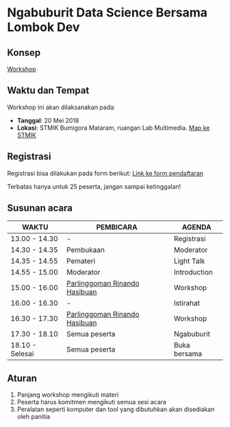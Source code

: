 # Ngabuburit Data Science Bersama Lombok Dev

## Konsep
[Workshop](https://github.com/LombokDev/wiki/blob/master/event-concepts/workshop.md)

## Waktu dan Tempat
Workshop ini akan dilaksanakan pada:
- **Tanggal**: 20 Mei 2018
- **Lokasi**: STMIK Bumigora Mataram, ruangan Lab Multimedia. [Map ke STMIK](https://goo.gl/maps/kfNdiknNiC92)

## Registrasi
Registrasi bisa dilakukan pada form berikut: [Link ke form pendaftaran](https://goo.gl/forms/7yPqWEXxt9QxjdSg2)

Terbatas hanya untuk 25 peserta, jangan sampai ketinggalan!

## Susunan acara
| WAKTU           | PEMBICARA     | AGENDA       |
|-----------------|---------------|--------------|
| 13.00 - 14.30   | -             | Registrasi   |
| 14.30 - 14.35   | Pembukaan     | Moderator    |
| 14.35 - 14.55   | Pemateri      | Light Talk   |
| 14.55 - 15.00   | Moderator     | Introduction |
| 15.00 - 16.00   | [Parlinggoman Rinando Hasibuan](https://www.linkedin.com/in/goman/)      | Workshop     |
| 16.00 - 16.30   | -             | Istirahat    |
| 16.30 - 17.30   | [Parlinggoman Rinando Hasibuan](https://www.linkedin.com/in/goman/)      | Workshop     |
| 17.30 - 18.10   | Semua peserta | Ngabuburit   |
| 18.10 - Selesai | Semua peserta | Buka bersama |

## Aturan
1. Panjang workshop mengikuti materi
2. Peserta harus komitmen mengikuti semua sesi acara
3. Peralatan seperti komputer dan tool yang dibutuhkan akan disediakan oleh panitia